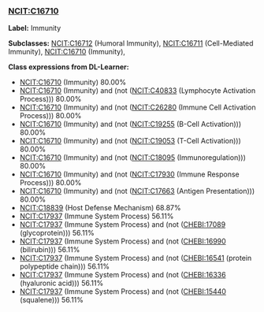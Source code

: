 
### [NCIT:C16710](http://purl.obolibrary.org/obo/NCIT_C16710)
**Label:** Immunity

**Subclasses:** [NCIT:C16712](http://purl.obolibrary.org/obo/NCIT_C16712) (Humoral Immunity), [NCIT:C16711](http://purl.obolibrary.org/obo/NCIT_C16711) (Cell-Mediated Immunity), [NCIT:C16710](http://purl.obolibrary.org/obo/NCIT_C16710) (Immunity), 

**Class expressions from DL-Learner:**

- [NCIT:C16710](http://purl.obolibrary.org/obo/NCIT_C16710) (Immunity) 80.00%
- [NCIT:C16710](http://purl.obolibrary.org/obo/NCIT_C16710) (Immunity) and (not ([NCIT:C40833](http://purl.obolibrary.org/obo/NCIT_C40833) (Lymphocyte Activation Process))) 80.00%
- [NCIT:C16710](http://purl.obolibrary.org/obo/NCIT_C16710) (Immunity) and (not ([NCIT:C26280](http://purl.obolibrary.org/obo/NCIT_C26280) (Immune Cell Activation Process))) 80.00%
- [NCIT:C16710](http://purl.obolibrary.org/obo/NCIT_C16710) (Immunity) and (not ([NCIT:C19255](http://purl.obolibrary.org/obo/NCIT_C19255) (B-Cell Activation))) 80.00%
- [NCIT:C16710](http://purl.obolibrary.org/obo/NCIT_C16710) (Immunity) and (not ([NCIT:C19053](http://purl.obolibrary.org/obo/NCIT_C19053) (T-Cell Activation))) 80.00%
- [NCIT:C16710](http://purl.obolibrary.org/obo/NCIT_C16710) (Immunity) and (not ([NCIT:C18095](http://purl.obolibrary.org/obo/NCIT_C18095) (Immunoregulation))) 80.00%
- [NCIT:C16710](http://purl.obolibrary.org/obo/NCIT_C16710) (Immunity) and (not ([NCIT:C17930](http://purl.obolibrary.org/obo/NCIT_C17930) (Immune Response Process))) 80.00%
- [NCIT:C16710](http://purl.obolibrary.org/obo/NCIT_C16710) (Immunity) and (not ([NCIT:C17663](http://purl.obolibrary.org/obo/NCIT_C17663) (Antigen Presentation))) 80.00%
- [NCIT:C18839](http://purl.obolibrary.org/obo/NCIT_C18839) (Host Defense Mechanism) 68.87%
- [NCIT:C17937](http://purl.obolibrary.org/obo/NCIT_C17937) (Immune System Process) 56.11%
- [NCIT:C17937](http://purl.obolibrary.org/obo/NCIT_C17937) (Immune System Process) and (not ([CHEBI:17089](http://purl.obolibrary.org/obo/CHEBI_17089) (glycoprotein))) 56.11%
- [NCIT:C17937](http://purl.obolibrary.org/obo/NCIT_C17937) (Immune System Process) and (not ([CHEBI:16990](http://purl.obolibrary.org/obo/CHEBI_16990) (bilirubin))) 56.11%
- [NCIT:C17937](http://purl.obolibrary.org/obo/NCIT_C17937) (Immune System Process) and (not ([CHEBI:16541](http://purl.obolibrary.org/obo/CHEBI_16541) (protein polypeptide chain))) 56.11%
- [NCIT:C17937](http://purl.obolibrary.org/obo/NCIT_C17937) (Immune System Process) and (not ([CHEBI:16336](http://purl.obolibrary.org/obo/CHEBI_16336) (hyaluronic acid))) 56.11%
- [NCIT:C17937](http://purl.obolibrary.org/obo/NCIT_C17937) (Immune System Process) and (not ([CHEBI:15440](http://purl.obolibrary.org/obo/CHEBI_15440) (squalene))) 56.11%



